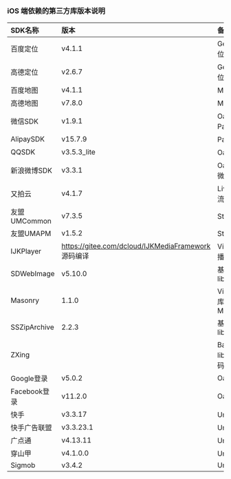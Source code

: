 ### iOS 端依赖的第三方库版本说明

|SDK名称|版本|备注（使用模块）|
|:--|:--|:--|
|百度定位|v4.1.1|Geolocation/百度定位模块 |
|高德定位|v2.6.7|Geolocation/高德定位 |
|百度地图|v4.1.1|Maps/百度地图 |
|高德地图|v7.8.0|Maps/高德地图 |
|微信SDK|v1.9.1|Oauth、Share、Payment/微信|
|AlipaySDK|v15.7.9|Payment/支付宝|
|QQSDK|v3.5.3_lite|Oauth、Share/QQ|
|新浪微博SDK|v3.3.1|Oauth、Share/新浪微博|
|又拍云|v4.1.7|LivePusher（直播推流）|
|友盟UMCommon|v7.3.5|Statistic(友盟统计)|
|友盟UMAPM|v1.5.2|Statistic(友盟统计)|
|IJKPlayer|https://gitee.com/dcloud/IJKMediaFramework 源码编译|VideoPlayer（视频播放）|
|SDWebImage|v5.10.0|基础库/对应的库 libSDWebImage.a |
|Masonry|1.1.0|VideoPlayer/对应的库 Masonry.framework|
|SSZipArchive|2.2.3|基础库/对应的库 libcoreSupport.a|
| ZXing ||Barcode/对应的库 libDCUniZXing.a 源码已修改|
|Google登录|v5.0.2|Oauth/Google|
|Facebook登录|v11.2.0|Oauth/Facebook|
|快手|v3.3.17|UniAD/快手|
|快手广告联盟|v3.3.23.1|UniAD/快手广告联盟|
|广点通|v4.13.11|UniAD/广点通|
|穿山甲|v4.1.0.0|UniAD/穿山甲|
|Sigmob|v3.4.2|UniAD/Sigmob|